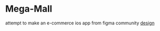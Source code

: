 # Mega-Mall
attempt to make an e-commerce ios app
from figma community
[design](https://www.figma.com/file/qlqfcxV2osGhV6xIHSoatM/E-Commerce-Mobile-Apps-%231-(Community)?type=design&node-id=0-1&mode=design&t=TrjU1HLfgFcX8Vc8-0)
